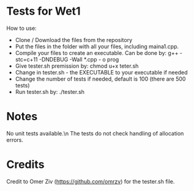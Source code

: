 # Tests for Wet1
How to use:
* Clone / Download the files from the repository
* Put the files in the folder with all your files, including maina1.cpp.
* Compile your files to create an executable. Can be done by: g++ -stc=c+11 -DNDEBUG -Wall *.cpp - o prog
* Give tester.sh premission by: chmod u+x teter.sh
* Change in tester.sh - the EXECUTABLE to your executable if needed
* Change the number of tests if needed, default is 100 (there are 500 tests)
* Run tester.sh by: ./tester.sh

# Notes
No unit tests available.\n
The tests do not check handling of allocation errors.

# Credits
Credit to Omer Ziv (https://github.com/omrzv) for the tester.sh file.
